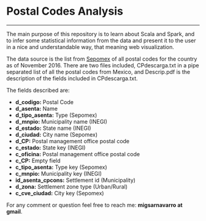 # Postal Codes Analysis
***

The main purpose of this repository is to learn about Scala and Spark, and to infer some statistical information from the data and present it to the user in a nice and understandable way, that meaning web visualization.

The data source is the list from [Sepomex](http://www.sepomex.gob.mx/lservicios/servicios/) of all postal codes for the country as of November 2016. There are two files included, CPdescarga.txt in a pipe separated list of all the postal codes from Mexico, and Descrip.pdf is the description of the fields included in CPdescarga.txt.

The fields described are:

* **d_codigo:** Postal Code
* **d_asenta:** Name
* **d_tipo_asenta:** Type (Sepomex)
* **d_mnpio:** Municipality name (INEGI)
* **d_estado:** State name (INEGI)
* **d_ciudad:** City name (Sepomex)
* **d_CP:** Postal management office postal code
* **c_estado:** State key (INEGI)
* **c_oficina:** Postal management office postal code
* **c_CP:** Empty field
* **c_tipo_asenta:** Type key (Sepomex)
* **c_mnpio:** Municipality key (INEGI)
* **id_asenta_cpcons:** Settlement id (Municipality)
* **d_zona:** Settlement zone type (Urban/Rural)
* **c_cve_ciudad:** City key (Sepomex)

For any comment or question feel free to reach me: **migsarnavarro at gmail**.